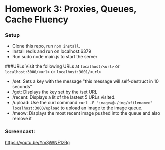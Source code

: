 Homework 3: Proxies, Queues, Cache Fluency
=========================

### Setup

* Clone this repo, run `npm install`.
* Install redis and run on localhost:6379
* Run sudo node main.js to start the server

###URLs
Visit the following URLs at `localhost/<url>` or `localhost:3000/<url>` or `localhost:3001/<url>`
* /set: Sets a key with the message "this message will self-destruct in 10 seconds"
* /get: Displays the key set by the /set URL
* /recent: Displays a lit of the lastest 5 URLs visited.
* /upload: Use the curl command `curl -F "image=@./img/<filename>" localhost:3000/upload` to upload an image to the image queue.
* /meow: Displays the most recent image pushed into the queue and also remove it

### Screencast:
https://youtu.be/Ym3jWNF1zRg 
